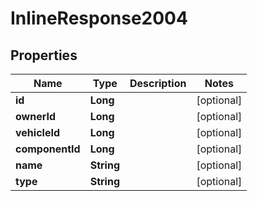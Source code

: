 
# InlineResponse2004

## Properties
Name | Type | Description | Notes
------------ | ------------- | ------------- | -------------
**id** | **Long** |  |  [optional]
**ownerId** | **Long** |  |  [optional]
**vehicleId** | **Long** |  |  [optional]
**componentId** | **Long** |  |  [optional]
**name** | **String** |  |  [optional]
**type** | **String** |  |  [optional]



